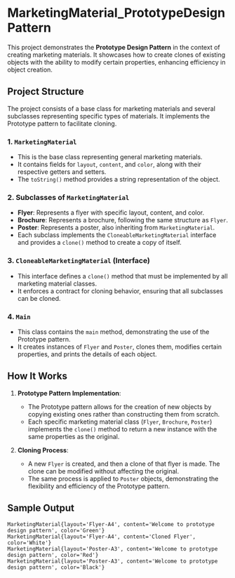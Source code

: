 # MarketingMaterial_PrototypeDesignPattern

This project demonstrates the **Prototype Design Pattern** in the context of creating marketing materials. It showcases how to create clones of existing objects with the ability to modify certain properties, enhancing efficiency in object creation.

## Project Structure

The project consists of a base class for marketing materials and several subclasses representing specific types of materials. It implements the Prototype pattern to facilitate cloning.

### 1. `MarketingMaterial`
   - This is the base class representing general marketing materials.
   - It contains fields for `layout`, `content`, and `color`, along with their respective getters and setters.
   - The `toString()` method provides a string representation of the object.

### 2. Subclasses of `MarketingMaterial`
   - **Flyer**: Represents a flyer with specific layout, content, and color.
   - **Brochure**: Represents a brochure, following the same structure as `Flyer`.
   - **Poster**: Represents a poster, also inheriting from `MarketingMaterial`.
   - Each subclass implements the `CloneableMarketingMaterial` interface and provides a `clone()` method to create a copy of itself.

### 3. `CloneableMarketingMaterial` (Interface)
   - This interface defines a `clone()` method that must be implemented by all marketing material classes.
   - It enforces a contract for cloning behavior, ensuring that all subclasses can be cloned.

### 4. `Main`
   - This class contains the `main` method, demonstrating the use of the Prototype pattern.
   - It creates instances of `Flyer` and `Poster`, clones them, modifies certain properties, and prints the details of each object.

## How It Works

1. **Prototype Pattern Implementation**:
   - The Prototype pattern allows for the creation of new objects by copying existing ones rather than constructing them from scratch.
   - Each specific marketing material class (`Flyer`, `Brochure`, `Poster`) implements the `clone()` method to return a new instance with the same properties as the original.

2. **Cloning Process**:
   - A new `Flyer` is created, and then a clone of that flyer is made. The clone can be modified without affecting the original.
   - The same process is applied to `Poster` objects, demonstrating the flexibility and efficiency of the Prototype pattern.

## Sample Output

```plaintext
MarketingMaterial{layout='Flyer-A4', content='Welcome to prototype design pattern', color='Green'}
MarketingMaterial{layout='Flyer-A4', content='Cloned Flyer', color='White'}
MarketingMaterial{layout='Poster-A3', content='Welcome to prototype design pattern', color='Red'}
MarketingMaterial{layout='Poster-A3', content='Welcome to prototype design pattern', color='Black'}
```
